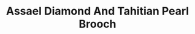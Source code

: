 ---
title: Assael Diamond And Tahitian Pearl Brooch
description: |
specs: |
  Tahitian Natural Color Cultured Button Pearl, 15.4 - 18.7mm, with 182 Diamonds, 19.56 ctw. Hand set in Platinum.
images:
  - image_path: /uploads/assael-diamond-and-tahitian-pearl-brooch.jpg
_category:
order: 5
tags:
  - brooches
---